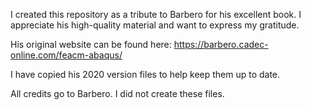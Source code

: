 I created this repository as a tribute to Barbero for his excellent book. I appreciate his high-quality material and want to express my gratitude.

His original website can be found here: https://barbero.cadec-online.com/feacm-abaqus/

I have copied his 2020 version files to help keep them up to date.

All credits go to Barbero. I did not create these files.
